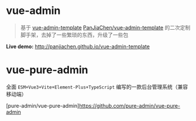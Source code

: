 # vue-admin

> 基于 [vue-admin-template](http://panjiachen.github.io/vue-admin-template) [PanJiaChen/vue-admin-template](https://github.com/PanJiaChen/vue-admin-template/) 的二次定制脚手架，去掉了一些繁琐的东西，升级了一些包

**Live demo:** http://panjiachen.github.io/vue-admin-template

# vue-pure-admin

全面 `ESM+Vue3+Vite+Element-Plus+TypeScript` 编写的一款后台管理系统（兼容移动端）

[pure-admin/vue-pure-admin]<https://github.com/pure-admin/vue-pure-admin>

